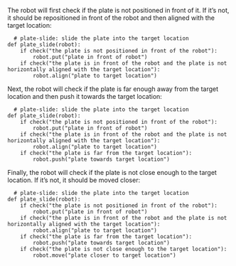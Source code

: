 

The robot will first check if the plate is not positioned in front of it. If it’s not, it should be repositioned in front of the robot and then aligned with the target location:

```
  # plate-slide: slide the plate into the target location
def plate_slide(robot):
    if check("the plate is not positioned in front of the robot"):
        robot.put("plate in front of robot")
    if check("the plate is in front of the robot and the plate is not horizontally aligned with the target location"):
        robot.align("plate to target location")
```

Next, the robot will check if the plate is far enough away from the target location and then push it towards the target location:

```
  # plate-slide: slide the plate into the target location
def plate_slide(robot):
    if check("the plate is not positioned in front of the robot"):
        robot.put("plate in front of robot")
    if check("the plate is in front of the robot and the plate is not horizontally aligned with the target location"):
        robot.align("plate to target location")
    if check("the plate is far from the target location"):
        robot.push("plate towards target location")
```

Finally, the robot will check if the plate is not close enough to the target location. If it’s not, it should be moved closer: 

```
  # plate-slide: slide the plate into the target location
def plate_slide(robot):
    if check("the plate is not positioned in front of the robot"):
        robot.put("plate in front of robot")
    if check("the plate is in front of the robot and the plate is not horizontally aligned with the target location"):
        robot.align("plate to target location")
    if check("the plate is far from the target location"):
        robot.push("plate towards target location")
    if check("the plate is not close enough to the target location"):
        robot.move("plate closer to target location")
```